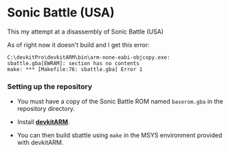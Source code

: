# Sonic Battle (USA)

This my attempt at a disassembly of Sonic Battle (USA)

As of right now it doesn't build and I get this error:

```
C:\devkitPro\devkitARM\bin\arm-none-eabi-objcopy.exe: sbattle.gba[EWRAM]: section has no contents
make: *** [Makefile:76: sbattle.gba] Error 1
```

### Setting up the repository

* You must have a copy of the Sonic Battle ROM named `baserom.gba` in the repository directory.

* Install [**devkitARM**](http://devkitpro.org/wiki/Getting_Started/devkitARM).

* You can then build sbattle using `make` in the MSYS environment provided with devkitARM.